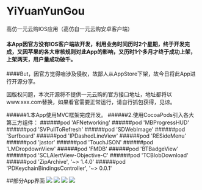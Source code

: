 # YiYuanYunGou
高仿一元云购IOS应用（高仿自一元云购安卓客户端）
#### 本App因官方没有IOS客户端故开发，利用业务时间历时2个星期，终于开发完成，又因苹果的各大审核规则对此App的影响，又历时1个多月才终于成功上架，上架两天，用户量成功破千。
####But，因官方觉得咱涉及侵权，故鄙人从AppStore下架，故今日将此App进行开源分享。

因版权问题，本次开源将不提供一元云购的官方接口地址，地址都将以www.xxx.com替换，如果看官需要正常运行，请自行抓包获得，见谅。

######1.本App使用MVC框架完成开发。
######2.使用CocoaPods引入各大第三方组件：
######pod 'AFNetworking'
######pod 'MBProgressHUD'
######pod 'SVPullToRefresh'
######pod 'SDWebImage'
######pod 'Surfboard'
######pod 'IPDashedLineView'
######pod 'RESideMenu'
######pod 'jastor'
######pod 'TouchJSON'
######pod 'LMDropdownView'
######pod 'FMDB'
######pod 'BTBadgeView'
######pod 'SCLAlertView-Objective-C'
######pod 'TCBlobDownload'
######pod 'ZipArchive', '~> 1.4.0'
######pod 'PDKeychainBindingsController', '~> 0.0.1'


##部分App界面
![](https://raw.githubusercontent.com/JxbSir/YiYuanYunGou/master/shootscreen/1.png)
![](https://raw.githubusercontent.com/JxbSir/YiYuanYunGou/master/shootscreen/2.png)
![](https://raw.githubusercontent.com/JxbSir/YiYuanYunGou/master/shootscreen/3.png)
![](https://raw.githubusercontent.com/JxbSir/YiYuanYunGou/master/shootscreen/4.png)
